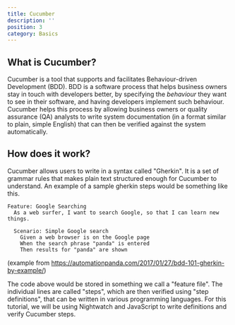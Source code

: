 ```yaml
---
title: Cucumber
description: ''
position: 3
category: Basics
---
```


## What is Cucumber?

Cucumber is a tool that supports and facilitates Behaviour-driven Development (BDD). BDD is a software process that helps business owners stay in touch with developers better, by specifying the _behaviour_ they want to see in their software, and having developers implement such behaviour. Cucumber helps this process by allowing business owners or quality assurance (QA) analysts to write system documentation (in a format similar to plain, simple English) that can then be verified against the system automatically.

## How does it work?

Cucumber allows users to write in a syntax called "Gherkin". It is a set of grammar rules that makes plain text structured enough for Cucumber to understand. An example of a sample gherkin steps would be something like this.

```
Feature: Google Searching
  As a web surfer, I want to search Google, so that I can learn new things.
  
  Scenario: Simple Google search
    Given a web browser is on the Google page
    When the search phrase "panda" is entered
    Then results for "panda" are shown
```
<p class="small-text">(example from <a target="_blank" href="https://automationpanda.com/2017/01/27/bdd-101-gherkin-by-example/">https://automationpanda.com/2017/01/27/bdd-101-gherkin-by-example/</a>)</p>

The code above would be stored in something we call a "feature file". The individual lines are called "steps", which are then verified using "step definitions", that can be written in various programming languages. For this tutorial, we will be using Nightwatch and JavaScript to write definitions and verify Cucumber steps.